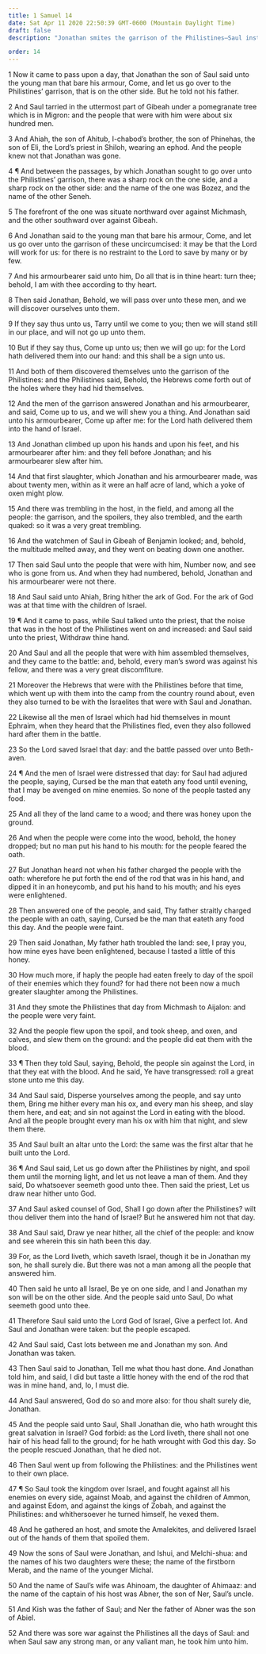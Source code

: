```yaml
---
title: 1 Samuel 14
date: Sat Apr 11 2020 22:50:39 GMT-0600 (Mountain Daylight Time)
draft: false
description: "Jonathan smites the garrison of the Philistines—Saul instructs the people to eat no food until evening—Unaware of the oath, Jonathan eats, and Saul decrees his death—He is rescued by the people—Saul vexes his enemies on every hand."

order: 14
---
```

    
1 Now it came to pass upon a day, that Jonathan the son of Saul said unto the young man that bare his armour, Come, and let us go over to the Philistines’ garrison, that is on the other side. But he told not his father.

2 And Saul tarried in the uttermost part of Gibeah under a pomegranate tree which is in Migron: and the people that were with him were about six hundred men.

3 And Ahiah, the son of Ahitub, I-chabod’s brother, the son of Phinehas, the son of Eli, the Lord’s priest in Shiloh, wearing an ephod. And the people knew not that Jonathan was gone.

4 ¶ And between the passages, by which Jonathan sought to go over unto the Philistines’ garrison, there was a sharp rock on the one side, and a sharp rock on the other side: and the name of the one was Bozez, and the name of the other Seneh.

5 The forefront of the one was situate northward over against Michmash, and the other southward over against Gibeah.

6 And Jonathan said to the young man that bare his armour, Come, and let us go over unto the garrison of these uncircumcised: it may be that the Lord will work for us: for there is no restraint to the Lord to save by many or by few.

7 And his armourbearer said unto him, Do all that is in thine heart: turn thee; behold, I am with thee according to thy heart.

8 Then said Jonathan, Behold, we will pass over unto these men, and we will discover ourselves unto them.

9 If they say thus unto us, Tarry until we come to you; then we will stand still in our place, and will not go up unto them.

10 But if they say thus, Come up unto us; then we will go up: for the Lord hath delivered them into our hand: and this shall be a sign unto us.

11 And both of them discovered themselves unto the garrison of the Philistines: and the Philistines said, Behold, the Hebrews come forth out of the holes where they had hid themselves.

12 And the men of the garrison answered Jonathan and his armourbearer, and said, Come up to us, and we will shew you a thing. And Jonathan said unto his armourbearer, Come up after me: for the Lord hath delivered them into the hand of Israel.

13 And Jonathan climbed up upon his hands and upon his feet, and his armourbearer after him: and they fell before Jonathan; and his armourbearer slew after him.

14 And that first slaughter, which Jonathan and his armourbearer made, was about twenty men, within as it were an half acre of land, which a yoke of oxen might plow.

15 And there was trembling in the host, in the field, and among all the people: the garrison, and the spoilers, they also trembled, and the earth quaked: so it was a very great trembling.

16 And the watchmen of Saul in Gibeah of Benjamin looked; and, behold, the multitude melted away, and they went on beating down one another.

17 Then said Saul unto the people that were with him, Number now, and see who is gone from us. And when they had numbered, behold, Jonathan and his armourbearer were not there.

18 And Saul said unto Ahiah, Bring hither the ark of God. For the ark of God was at that time with the children of Israel.

19 ¶ And it came to pass, while Saul talked unto the priest, that the noise that was in the host of the Philistines went on and increased: and Saul said unto the priest, Withdraw thine hand.

20 And Saul and all the people that were with him assembled themselves, and they came to the battle: and, behold, every man’s sword was against his fellow, and there was a very great discomfiture.

21 Moreover the Hebrews that were with the Philistines before that time, which went up with them into the camp from the country round about, even they also turned to be with the Israelites that were with Saul and Jonathan.

22 Likewise all the men of Israel which had hid themselves in mount Ephraim, when they heard that the Philistines fled, even they also followed hard after them in the battle.

23 So the Lord saved Israel that day: and the battle passed over unto Beth-aven.

24 ¶ And the men of Israel were distressed that day: for Saul had adjured the people, saying, Cursed be the man that eateth any food until evening, that I may be avenged on mine enemies. So none of the people tasted any food.

25 And all they of the land came to a wood; and there was honey upon the ground.

26 And when the people were come into the wood, behold, the honey dropped; but no man put his hand to his mouth: for the people feared the oath.

27 But Jonathan heard not when his father charged the people with the oath: wherefore he put forth the end of the rod that was in his hand, and dipped it in an honeycomb, and put his hand to his mouth; and his eyes were enlightened.

28 Then answered one of the people, and said, Thy father straitly charged the people with an oath, saying, Cursed be the man that eateth any food this day. And the people were faint.

29 Then said Jonathan, My father hath troubled the land: see, I pray you, how mine eyes have been enlightened, because I tasted a little of this honey.

30 How much more, if haply the people had eaten freely to day of the spoil of their enemies which they found? for had there not been now a much greater slaughter among the Philistines.

31 And they smote the Philistines that day from Michmash to Aijalon: and the people were very faint.

32 And the people flew upon the spoil, and took sheep, and oxen, and calves, and slew them on the ground: and the people did eat them with the blood.

33 ¶ Then they told Saul, saying, Behold, the people sin against the Lord, in that they eat with the blood. And he said, Ye have transgressed: roll a great stone unto me this day.

34 And Saul said, Disperse yourselves among the people, and say unto them, Bring me hither every man his ox, and every man his sheep, and slay them here, and eat; and sin not against the Lord in eating with the blood. And all the people brought every man his ox with him that night, and slew them there.

35 And Saul built an altar unto the Lord: the same was the first altar that he built unto the Lord.

36 ¶ And Saul said, Let us go down after the Philistines by night, and spoil them until the morning light, and let us not leave a man of them. And they said, Do whatsoever seemeth good unto thee. Then said the priest, Let us draw near hither unto God.

37 And Saul asked counsel of God, Shall I go down after the Philistines? wilt thou deliver them into the hand of Israel? But he answered him not that day.

38 And Saul said, Draw ye near hither, all the chief of the people: and know and see wherein this sin hath been this day.

39 For, as the Lord liveth, which saveth Israel, though it be in Jonathan my son, he shall surely die. But there was not a man among all the people that answered him.

40 Then said he unto all Israel, Be ye on one side, and I and Jonathan my son will be on the other side. And the people said unto Saul, Do what seemeth good unto thee.

41 Therefore Saul said unto the Lord God of Israel, Give a perfect lot. And Saul and Jonathan were taken: but the people escaped.

42 And Saul said, Cast lots between me and Jonathan my son. And Jonathan was taken.

43 Then Saul said to Jonathan, Tell me what thou hast done. And Jonathan told him, and said, I did but taste a little honey with the end of the rod that was in mine hand, and, lo, I must die.

44 And Saul answered, God do so and more also: for thou shalt surely die, Jonathan.

45 And the people said unto Saul, Shall Jonathan die, who hath wrought this great salvation in Israel? God forbid: as the Lord liveth, there shall not one hair of his head fall to the ground; for he hath wrought with God this day. So the people rescued Jonathan, that he died not.

46 Then Saul went up from following the Philistines: and the Philistines went to their own place.

47 ¶ So Saul took the kingdom over Israel, and fought against all his enemies on every side, against Moab, and against the children of Ammon, and against Edom, and against the kings of Zobah, and against the Philistines: and whithersoever he turned himself, he vexed them.

48 And he gathered an host, and smote the Amalekites, and delivered Israel out of the hands of them that spoiled them.

49 Now the sons of Saul were Jonathan, and Ishui, and Melchi-shua: and the names of his two daughters were these; the name of the firstborn Merab, and the name of the younger Michal.

50 And the name of Saul’s wife was Ahinoam, the daughter of Ahimaaz: and the name of the captain of his host was Abner, the son of Ner, Saul’s uncle.

51 And Kish was the father of Saul; and Ner the father of Abner was the son of Abiel.

52 And there was sore war against the Philistines all the days of Saul: and when Saul saw any strong man, or any valiant man, he took him unto him.
